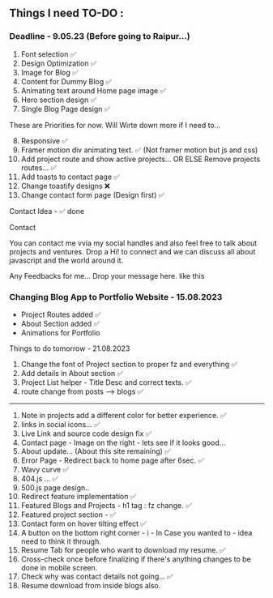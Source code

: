 ## Things I need TO-DO : 

### Deadline - 9.05.23 (Before going to Raipur...)

1. Font selection ✅
2. Design Optimization ✅
3. Image for Blog ✅
4. Content for Dummy Blog ✅
5. Animating text around Home page image ✅
6. Hero section design ✅
7. Single Blog Page design ✅


These are Priorities for now. Will Wirte down more if I need to...

8. Responsive ✅
9. Framer motion div animating text. ✅ (Not framer motion but js and css)
10. Add project route and show active projects... OR ELSE Remove projects routes... ✅
11. Add toasts to contact page ✅
12. Change toastify designs ❌
13. Change contact form page (Design first) ✅

Contact Idea - ✅ done

Contact

You can contact me vvia my social handles and also feel free to talk about projects and ventures. Drop a Hi! to connect and we can discuss all about javascript and the world around it.

Any Feedbacks for me... Drop your message here. like this

### Changing Blog App to Portfolio Website - 15.08.2023

- Project Routes added ✅
- About Section added ✅
- Animations for Portfolio
  

Things to do tomorrow - 21.08.2023

1. Change the font of Project section to proper fz and everything ✅
2. Add details in About section ✅
3. Project List helper - Title Desc and correct texts. ✅
4. route change from posts --> blogs ✅

------------------------------

1. Note in projects add a different color for better experience. ✅
2. links in social icons... ✅
3. Live Link and source code design fix ✅
4. Contact page - Image on the right - lets see if it looks good... 
5. About update... (About this site remaining) ✅
6. Error Page - Redirect back to home page after 6sec. ✅
7. Wavy curve ✅
8. 404.js ... ✅
9. 500.js page design.. 
10. Redirect feature implementation ✅
11. Featured Blogs and Projects - h1 tag : fz change. ✅
12. Featured project section - ✅
13. Contact form on hover tilting effect ✅
14. A button on the bottom right corner - i - In Case you wanted to - idea need to think it through.
15. Resume Tab for people who want to download my resume. ✅
16. Cross-check once before finalizing if there's anything changes to be done in mobile screen.
17. Check why was contact details not going... ✅
18. Resume download from inside blogs also. 